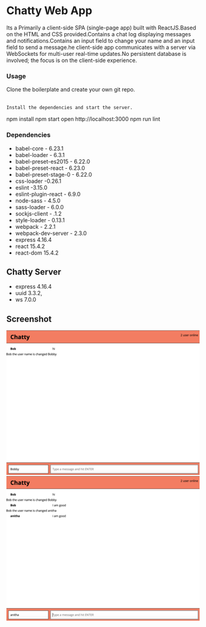 Chatty Web App
=====================

Its a Primarily a client-side SPA (single-page app) built with ReactJS.Based on the HTML and CSS provided.Contains a chat log displaying messages and notifications.Contains an input field to change your name and an input field to send a message.he client-side app communicates with a server via WebSockets for multi-user real-time updates.No persistent database is involved; the focus is on the client-side experience.

### Usage

Clone the boilerplate and create your own git repo.


```

Install the dependencies and start the server.

```
npm install
npm start
open http://localhost:3000
npm run lint



### Dependencies

  - babel-core - 6.23.1
  - babel-loader - 6.3.1
  - babel-preset-es2015 - 6.22.0
  - babel-preset-react - 6.23.0
  - babel-preset-stage-0 - 6.22.0
  - css-loader -0.26.1
  - eslint -3.15.0
  - eslint-plugin-react - 6.9.0
  - node-sass - 4.5.0
  - sass-loader - 6.0.0
  - sockjs-client - .1.2
  - style-loader - 0.13.1
  - webpack - 2.2.1
  - webpack-dev-server - 2.3.0
  - express 4.16.4
  - react 15.4.2
  - react-dom 15.4.2

## Chatty Server
  - express 4.16.4
  - uuid 3.3.2,
  - ws  7.0.0




## Screenshot
!["Screenshot of Tweet page"](https://github.com/anithaamarnath/Chatty-App/blob/master/screenshot/Screen%20Shot%202019-05-09%20at%205.48.39%20PM.png)
!["Screenshot of Tweet page"](https://github.com/anithaamarnath/Chatty-App/blob/master/screenshot/Screen%20Shot%202019-05-09%20at%205.49.14%20PM.png)









